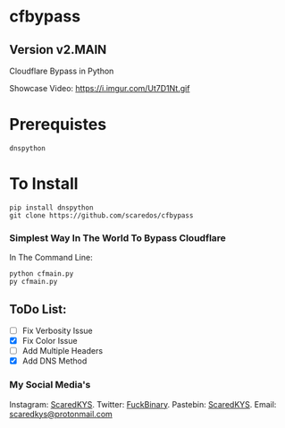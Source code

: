 # cfbypass 
Version v2.MAIN
--
Cloudflare Bypass in Python

Showcase Video: https://i.imgur.com/Ut7D1Nt.gif

# Prerequistes
```
dnspython
```
# To Install
```
pip install dnspython
git clone https://github.com/scaredos/cfbypass
```

### Simplest Way In The World To Bypass Cloudflare
In The Command Line:
```
python cfmain.py
py cfmain.py
```

## ToDo List:
- [ ] Fix Verbosity Issue
- [x] Fix Color Issue
- [ ] Add Multiple Headers
- [x] Add DNS Method

### My Social Media's 
Instagram: [ScaredKYS](https://instagram.com/scaredkys).
Twitter: [FuckBinary](https://twitter.com/fuckbinary).
Pastebin: [ScaredKYS](https://pastebin.com/u/scaredkys).
Email: scaredkys@protonmail.com

